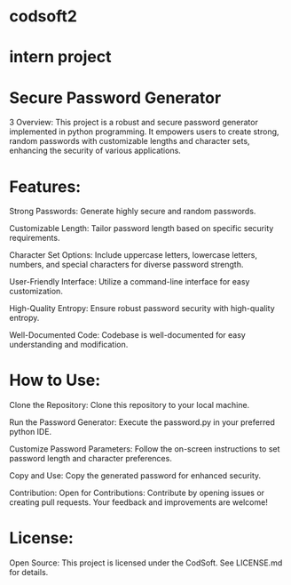 # codsoft2
# intern project
# Secure Password Generator
3 Overview:
This project is a robust and secure password generator implemented in python programming. It empowers users to create strong, random passwords with customizable lengths and character sets, enhancing the security of various applications.

# Features:
Strong Passwords:
Generate highly secure and random passwords.

Customizable Length:
Tailor password length based on specific security requirements.

Character Set Options:
Include uppercase letters, lowercase letters, numbers, and special characters for diverse password strength.

User-Friendly Interface:
Utilize a command-line interface for easy customization.

High-Quality Entropy:
Ensure robust password security with high-quality entropy.

Well-Documented Code:
Codebase is well-documented for easy understanding and modification.

# How to Use:
Clone the Repository:
Clone this repository to your local machine.

Run the Password Generator:
Execute the password.py in your preferred python IDE.

Customize Password Parameters:
Follow the on-screen instructions to set password length and character preferences.

Copy and Use:
Copy the generated password for enhanced security.

Contribution:
Open for Contributions:
Contribute by opening issues or creating pull requests. Your feedback and improvements are welcome!

# License:
Open Source:
This project is licensed under the CodSoft. See LICENSE.md for details.

